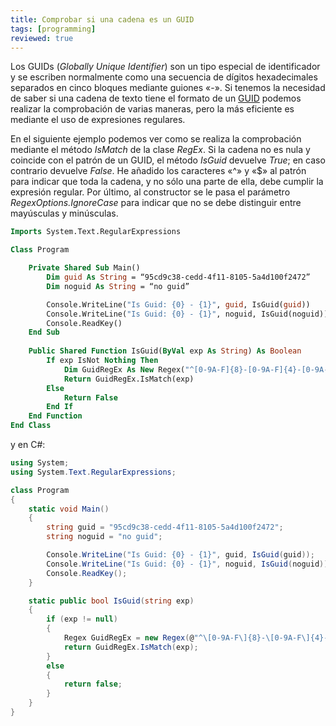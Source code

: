 ```yaml
---
title: Comprobar si una cadena es un GUID
tags: [programming]
reviewed: true
---
```

Los GUIDs (_Globally Unique Identifier_) son un tipo especial de identificador y se escriben normalmente como una secuencia de dígitos hexadecimales separados en cinco bloques mediante guiones «-». Si tenemos la necesidad de saber si una cadena de texto tiene el formato de un [GUID](http://es.wikipedia.org/wiki/Globally_Unique_Identifier) podemos realizar la comprobación de varias maneras, pero la más eficiente es mediante el uso de expresiones regulares.

En el siguiente ejemplo podemos ver como se realiza la comprobación mediante el método _IsMatch_ de la clase _RegEx_. Si la cadena no es nula y coincide con el patrón de un GUID, el método _IsGuid_ devuelve _True_; en caso contrario devuelve _False_. He añadido los caracteres «^» y «$» al patrón para indicar que toda la cadena, y no sólo una parte de ella, debe cumplir la expresión regular. Por último, al constructor se le pasa el parámetro _RegexOptions.IgnoreCase_ para indicar que no se debe distinguir entre mayúsculas y minúsculas.

```vb
Imports System.Text.RegularExpressions

Class Program 

    Private Shared Sub Main() 
        Dim guid As String = “95cd9c38-cedd-4f11-8105-5a4d100f2472” 
        Dim noguid As String = “no guid”

        Console.WriteLine("Is Guid: {0} - {1}", guid, IsGuid(guid))
        Console.WriteLine("Is Guid: {0} - {1}", noguid, IsGuid(noguid))
        Console.ReadKey()
    End Sub
    
    Public Shared Function IsGuid(ByVal exp As String) As Boolean
        If exp IsNot Nothing Then
            Dim GuidRegEx As New Regex("^[0-9A-F]{8}-[0-9A-F]{4}-[0-9A-F]{4}-[0-9A-F]{4}-[0-9A-F]{12}$",RegexOptions.IgnoreCase)
            Return GuidRegEx.IsMatch(exp)
        Else
            Return False
        End If
    End Function 
End Class
```

y en C#:

```csharp
using System;
using System.Text.RegularExpressions;

class Program
{
    static void Main()
    {
        string guid = "95cd9c38-cedd-4f11-8105-5a4d100f2472";
        string noguid = "no guid";

        Console.WriteLine("Is Guid: {0} - {1}", guid, IsGuid(guid));
        Console.WriteLine("Is Guid: {0} - {1}", noguid, IsGuid(noguid));
        Console.ReadKey();
    }

    static public bool IsGuid(string exp)
    {
        if (exp != null)
        {
            Regex GuidRegEx = new Regex(@"^\[0-9A-F\]{8}-\[0-9A-F\]{4}-\[0-9A-F\]{4}-\[0-9A-F\]{4}-\[0-9A-F\]{12}$", RegexOptions.IgnoreCase);
            return GuidRegEx.IsMatch(exp);
        }
        else
        {
            return false;
        }
    }
}
```